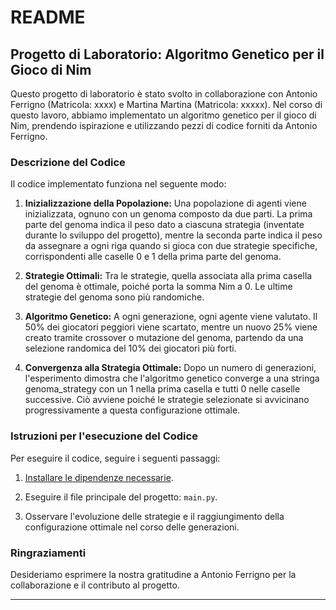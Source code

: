 # README

## Progetto di Laboratorio: Algoritmo Genetico per il Gioco di Nim

Questo progetto di laboratorio è stato svolto in collaborazione con Antonio Ferrigno (Matricola: xxxx) e Martina Martina (Matricola: xxxxx). Nel corso di questo lavoro, abbiamo implementato un algoritmo genetico per il gioco di Nim, prendendo ispirazione e utilizzando pezzi di codice forniti da Antonio Ferrigno.

### Descrizione del Codice

Il codice implementato funziona nel seguente modo:

1. **Inizializzazione della Popolazione:** Una popolazione di agenti viene inizializzata, ognuno con un genoma composto da due parti. La prima parte del genoma indica il peso dato a ciascuna strategia (inventate durante lo sviluppo del progetto), mentre la seconda parte indica il peso da assegnare a ogni riga quando si gioca con due strategie specifiche, corrispondenti alle caselle 0 e 1 della prima parte del genoma.

2. **Strategie Ottimali:** Tra le strategie, quella associata alla prima casella del genoma è ottimale, poiché porta la somma Nim a 0. Le ultime strategie del genoma sono più randomiche.

3. **Algoritmo Genetico:** A ogni generazione, ogni agente viene valutato. Il 50% dei giocatori peggiori viene scartato, mentre un nuovo 25% viene creato tramite crossover o mutazione del genoma, partendo da una selezione randomica del 10% dei giocatori più forti.

4. **Convergenza alla Strategia Ottimale:** Dopo un numero di generazioni, l'esperimento dimostra che l'algoritmo genetico converge a una stringa genoma_strategy con un 1 nella prima casella e tutti 0 nelle caselle successive. Ciò avviene poiché le strategie selezionate si avvicinano progressivamente a questa configurazione ottimale.

### Istruzioni per l'esecuzione del Codice

Per eseguire il codice, seguire i seguenti passaggi:

1. [Installare le dipendenze necessarie](link-alle-istruzioni-di-installazione).

2. Eseguire il file principale del progetto: `main.py`.

3. Osservare l'evoluzione delle strategie e il raggiungimento della configurazione ottimale nel corso delle generazioni.

### Ringraziamenti

Desideriamo esprimere la nostra gratitudine a Antonio Ferrigno per la collaborazione e il contributo al progetto.

---
